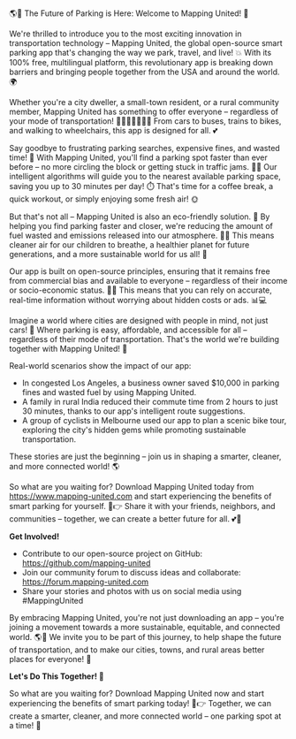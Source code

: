 🌎💨 The Future of Parking is Here: Welcome to Mapping United! 🌟

We're thrilled to introduce you to the most exciting innovation in transportation technology – Mapping United, the global open-source smart parking app that's changing the way we park, travel, and live! 💥 With its 100% free, multilingual platform, this revolutionary app is breaking down barriers and bringing people together from the USA and around the world. 🌍

Whether you're a city dweller, a small-town resident, or a rural community member, Mapping United has something to offer everyone – regardless of your mode of transportation! 🚗🚌🚂🚴‍♀️🚶‍♂️ From cars to buses, trains to bikes, and walking to wheelchairs, this app is designed for all. 💕

Say goodbye to frustrating parking searches, expensive fines, and wasted time! 👋 With Mapping United, you'll find a parking spot faster than ever before – no more circling the block or getting stuck in traffic jams. 🚗💨 Our intelligent algorithms will guide you to the nearest available parking space, saving you up to 30 minutes per day! ⏱️ That's time for a coffee break, a quick workout, or simply enjoying some fresh air! 🌞

But that's not all – Mapping United is also an eco-friendly solution. 🌿 By helping you find parking faster and closer, we're reducing the amount of fuel wasted and emissions released into our atmosphere. 🚮💔 This means cleaner air for our children to breathe, a healthier planet for future generations, and a more sustainable world for us all! 🌟

Our app is built on open-source principles, ensuring that it remains free from commercial bias and available to everyone – regardless of their income or socio-economic status. 💸👥 This means that you can rely on accurate, real-time information without worrying about hidden costs or ads. 📊💻

Imagine a world where cities are designed with people in mind, not just cars! 🌆 Where parking is easy, affordable, and accessible for all – regardless of their mode of transportation. That's the world we're building together with Mapping United! 💪

Real-world scenarios show the impact of our app:

* In congested Los Angeles, a business owner saved $10,000 in parking fines and wasted fuel by using Mapping United.
* A family in rural India reduced their commute time from 2 hours to just 30 minutes, thanks to our app's intelligent route suggestions.
* A group of cyclists in Melbourne used our app to plan a scenic bike tour, exploring the city's hidden gems while promoting sustainable transportation.

These stories are just the beginning – join us in shaping a smarter, cleaner, and more connected world! 🌎

So what are you waiting for? Download Mapping United today from https://www.mapping-united.com and start experiencing the benefits of smart parking for yourself. 📱👉 Share it with your friends, neighbors, and communities – together, we can create a better future for all. 💕💪

**Get Involved!**

* Contribute to our open-source project on GitHub: https://github.com/mapping-united
* Join our community forum to discuss ideas and collaborate: https://forum.mapping-united.com
* Share your stories and photos with us on social media using #MappingUnited

By embracing Mapping United, you're not just downloading an app – you're joining a movement towards a more sustainable, equitable, and connected world. 🌎💖 We invite you to be part of this journey, to help shape the future of transportation, and to make our cities, towns, and rural areas better places for everyone! 🌟

**Let's Do This Together! 🤝**

So what are you waiting for? Download Mapping United now and start experiencing the benefits of smart parking today! 📱👉 Together, we can create a smarter, cleaner, and more connected world – one parking spot at a time! 💚